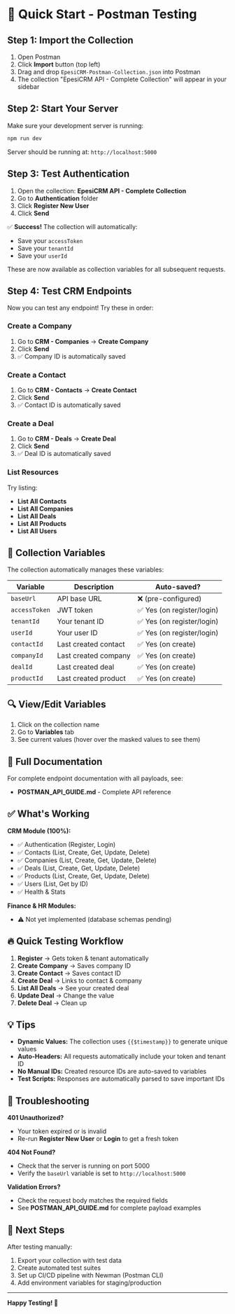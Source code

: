 # 🚀 Quick Start - Postman Testing

## Step 1: Import the Collection

1. Open Postman
2. Click **Import** button (top left)
3. Drag and drop `EpesiCRM-Postman-Collection.json` into Postman
4. The collection "EpesiCRM API - Complete Collection" will appear in your sidebar

## Step 2: Start Your Server

Make sure your development server is running:
```bash
npm run dev
```

Server should be running at: `http://localhost:5000`

## Step 3: Test Authentication

1. Open the collection: **EpesiCRM API - Complete Collection**
2. Go to **Authentication** folder
3. Click **Register New User**
4. Click **Send**

✅ **Success!** The collection will automatically:
- Save your `accessToken`
- Save your `tenantId`  
- Save your `userId`

These are now available as collection variables for all subsequent requests.

## Step 4: Test CRM Endpoints

Now you can test any endpoint! Try these in order:

### Create a Company
1. Go to **CRM - Companies** → **Create Company**
2. Click **Send**
3. ✅ Company ID is automatically saved

### Create a Contact
1. Go to **CRM - Contacts** → **Create Contact**
2. Click **Send**
3. ✅ Contact ID is automatically saved

### Create a Deal
1. Go to **CRM - Deals** → **Create Deal**
2. Click **Send**
3. ✅ Deal ID is automatically saved

### List Resources
Try listing:
- **List All Contacts**
- **List All Companies**
- **List All Deals**
- **List All Products**
- **List All Users**

## 📝 Collection Variables

The collection automatically manages these variables:

| Variable | Description | Auto-saved? |
|----------|-------------|-------------|
| `baseUrl` | API base URL | ❌ (pre-configured) |
| `accessToken` | JWT token | ✅ Yes (on register/login) |
| `tenantId` | Your tenant ID | ✅ Yes (on register/login) |
| `userId` | Your user ID | ✅ Yes (on register/login) |
| `contactId` | Last created contact | ✅ Yes (on create) |
| `companyId` | Last created company | ✅ Yes (on create) |
| `dealId` | Last created deal | ✅ Yes (on create) |
| `productId` | Last created product | ✅ Yes (on create) |

## 🔍 View/Edit Variables

1. Click on the collection name
2. Go to **Variables** tab
3. See current values (hover over the masked values to see them)

## 📖 Full Documentation

For complete endpoint documentation with all payloads, see:
- **POSTMAN_API_GUIDE.md** - Complete API reference

## ✅ What's Working

**CRM Module (100%):**
- ✅ Authentication (Register, Login)
- ✅ Contacts (List, Create, Get, Update, Delete)
- ✅ Companies (List, Create, Get, Update, Delete)
- ✅ Deals (List, Create, Get, Update, Delete)
- ✅ Products (List, Create, Get, Update, Delete)
- ✅ Users (List, Get by ID)
- ✅ Health & Stats

**Finance & HR Modules:**
- ⚠️ Not yet implemented (database schemas pending)

## 🔥 Quick Testing Workflow

1. **Register** → Gets token & tenant automatically
2. **Create Company** → Saves company ID
3. **Create Contact** → Saves contact ID  
4. **Create Deal** → Links to contact & company
5. **List All Deals** → See your created deal
6. **Update Deal** → Change the value
7. **Delete Deal** → Clean up

## 💡 Tips

- **Dynamic Values:** The collection uses `{{$timestamp}}` to generate unique values
- **Auto-Headers:** All requests automatically include your token and tenant ID
- **No Manual IDs:** Created resource IDs are auto-saved to variables
- **Test Scripts:** Responses are automatically parsed to save important IDs

## 🐛 Troubleshooting

**401 Unauthorized?**
- Your token expired or is invalid
- Re-run **Register New User** or **Login** to get a fresh token

**404 Not Found?**
- Check that the server is running on port 5000
- Verify the `baseUrl` variable is set to `http://localhost:5000`

**Validation Errors?**
- Check the request body matches the required fields
- See **POSTMAN_API_GUIDE.md** for complete payload examples

## 🎯 Next Steps

After testing manually:
1. Export your collection with test data
2. Create automated test suites
3. Set up CI/CD pipeline with Newman (Postman CLI)
4. Add environment variables for staging/production

---

**Happy Testing! 🚀**
